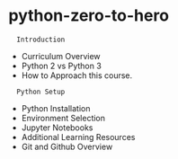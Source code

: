 # python-zero-to-hero

```
  Introduction 
```

- Curriculum Overview
- Python 2 vs Python 3
- How to Approach this course.

```
  Python Setup
```

- Python Installation
- Environment Selection
- Jupyter Notebooks
- Additional Learning Resources
- Git and Github Overview
